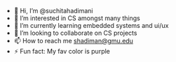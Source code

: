 - 👋 Hi, I’m @suchitahadimani
- 👀 I’m interested in CS amongst many things
- 🌱 I’m currently learning embedded systems and ui/ux
- 💞️ I’m looking to collaborate on CS projects
- 📫 How to reach me shadiman@gmu.edu
- ⚡ Fun fact: My fav color is purple

<!---
suchitahadimani/suchitahadimani is a ✨ special ✨ repository because its `README.md` (this file) appears on your GitHub profile.
You can click the Preview link to take a look at your changes.
--->
